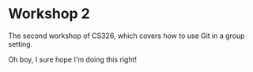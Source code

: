# Workshop 2

The second workshop of CS326, which covers how to use Git in a group setting.

Oh boy, I sure hope I'm doing this right!

